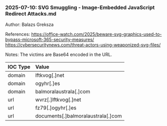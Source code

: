 ### 2025-07-10: SVG Smuggling - Image-Embedded JavaScript Redirect Attacks.md

Author: Balazs Greksza

References: 
https://office-watch.com/2025/beware-svg-graphics-used-to-bypass-microsoft-365-security-measures/
https://cybersecuritynews.com/threat-actors-using-weaponized-svg-files/

Notes: The victims are Base64 encoded in the URL.

| IOC Type | Value |
| ------------- | :------------- |
| domain | lftkvog[.]net |
| domain | ogyhr[.]es |
| domain | balmoralaustrala[.]com |
| url | wvrz[.]lftkvog[.]net |
| url | fz79[.]ogyhr[.]es |
| url | documents[.]balmoralaustrala[.]com |
